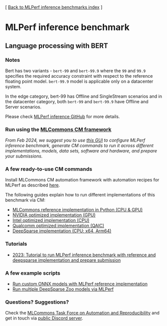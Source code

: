 [ [Back to MLPerf inference benchmarks index](../README.md) ]

# MLPerf inference benchmark

## Language processing with BERT

### Notes

Bert has two variants - `bert-99` and `bert-99.9` where the `99` and `99.9` specifies the required accuracy constraint 
with respect to the reference floating point model. `bert-99.9` model is applicable only on a datacenter system.

In the edge category, bert-99 has Offline and SingleStream scenarios and in the datacenter category, 
both `bert-99` and `bert-99.9` have Offline and Server scenarios.

Please check [MLPerf inference GitHub](https://github.com/mlcommons/inference) for more details.
 
### Run using the [MLCommons CM framework](https://github.com/mlcommons/ck)

*From Feb 2024, we suggest you to use [this GUI](https://access.cknowledge.org/playground/?action=howtorun&bench_uid=39877bb63fb54725)
 to configure MLPerf inference benchmark, generate CM commands to run it across different implementations, models, data sets, software
 and hardware, and prepare your submissions.*

### A few ready-to-use CM commands

Install MLCommons CM automation framework with automation recipes for MLPerf as described [here](../../../installation.md).

The following guides explain how to run different implementations of this benchmark via CM:

* [MLCommons reference implementation in Python (CPU & GPU)](README_reference.md)
* [NVIDIA optimized implementation (GPU)](README_nvidia.md)
* [Intel optimized implementation (CPU)](README_intel.md)
* [Qualcomm optimized implementation (QAIC)](README_qualcomm.md)
* [DeepSparse implementation (CPU: x64, Arm64)](README_deepsparse.md)

### Tutorials

* [2023: Tutorial to run MLPerf inference benchmark with reference and deepsparse implementation and prepare submission](tutorial.md)

### A few example scripts

* [Run custom ONNX models with MLPerf reference implementation](run_custom_onnx_models.sh)
* [Run multiple DeepSparse Zoo models via MLPerf](run_sparse_models.sh)

### Questions? Suggestions?

Check the [MLCommons Task Force on Automation and Reproducibility](../../../taskforce.md) 
and get in touch via [public Discord server](https://discord.gg/JjWNWXKxwT).
